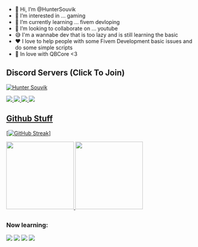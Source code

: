 - 👋 Hi, I’m @HunterSouvik
- 👀 I’m interested in ... gaming
- 🌱 I’m currently learning ... fivem devloping
- 💞️ I’m looking to collaborate on ... youtube
- 😅 I'm a wannabe dev that is too lazy and is still learning the basic
- ❤️ I love to help people with some Fivem Development basic issues and do some simple scripts
- 🧡 In love with QBCore <3

 ##
## Discord Servers (Click To Join)
[![Hunter Souvik](https://discordapp.com/api/guilds/947322449270292480/widget.png?style=banner2)](https://discord.gg/UbV5sk792x)



<div>
  <a href="https://discord.gg/UbV5sk792x" target="_blank"><img src="https://img.shields.io/badge/Discord-7289DA?style=for-the-badge&logo=discor&logoColor=white">
  <a href="https://www.youtube.com/c/huntersouvik" target="_blank"><img src="https://img.shields.io/badge/YouTube-FF0000?style=for-the-badge&logo=youtube&logoColor=white">
  <a href="https://www.instagram.com/thesouviksarkar/" target="_blank"><img src="https://img.shields.io/badge/Instagram-E4405F?style=for-the-badge&logo=instagram&logoColor=white">
  <a href="https://www.buymeacoffee.com/huntersouvik" target="_blank"><img src="https://img.shields.io/badge/Buy_Me_A_Coffee-FFDD00?style=for-the-badge&logo=buy-me-a-coffee&logoColor=black">
</div>
    
##
 ## Github Stuff
[![GitHub Streak](https://github-readme-streak-stats.herokuapp.com/?user=HunterSouvik&theme=dark&date_format=M%20j%5B%2C%20Y%5D&fire=f20000&ring=f20000&currStreakLabel=f20000)]  
<p align="left">
  <img height="180rem" src="https://github-readme-stats-eight-theta.vercel.app/api?username=HunterSouvik&layout=compact&show_icons=true&include_all_commits=true&hide_border=true&count_private=true&title_color=a40619&icon_color=a960ff&text_color=ffffff&bg_color=0c0b0c"/>
  <img height="180rem" src="https://github-readme-stats-eight-theta.vercel.app/api/top-langs/?username=HunterSouvik&langs_count=10&layout=compact&hide_border=true&title_color=a40619&icon_color=a960ff&text_color=ffffff&bg_color=0c0b0c"/>
</a>
</p>
    
##
    
### Now learning:

<div>
     <img src="https://img.shields.io/badge/Lua-2C2D72?style=for-the-badge&logo=lua&logoColor=white" />
     <img src="https://img.shields.io/badge/HTML5-E34F26?style=for-the-badge&logo=html5&logoColor=white" />
     <img src="https://img.shields.io/badge/CSS3-1572B6?style=for-the-badge&logo=css3&logoColor=white" />
     <img src="https://img.shields.io/badge/JavaScript-F7DF1E?style=for-the-badge&logo=javascript&logoColor=black" />
</div>

